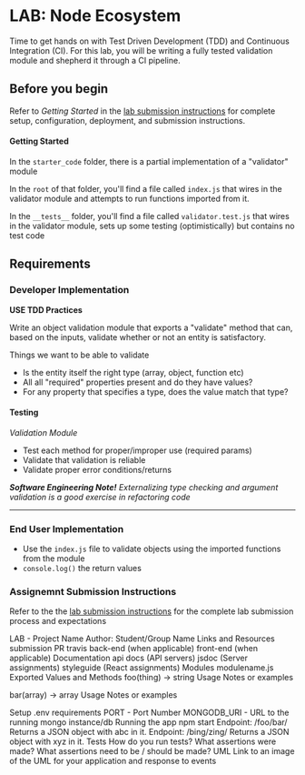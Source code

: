 # LAB: Node Ecosystem

Time to get hands on with Test Driven Development (TDD) and Continuous Integration (CI). For this lab, you will be writing a fully tested validation module and shepherd it through a CI pipeline.

## Before you begin
Refer to *Getting Started*  in the [lab submission instructions](../../../reference/submission-instructions/labs/README.md) for complete setup, configuration, deployment, and submission instructions.

#### Getting Started
In the `starter_code` folder, there is a partial implementation of a "validator" module

In the `root` of that folder, you'll find a file called `index.js` that wires in the validator module and attempts to run functions imported from it.

In the `__tests__` folder, you'll find a file called `validator.test.js` that wires in the validator module, sets up some testing (optimistically) but contains no test code

## Requirements

### Developer Implementation
**USE TDD Practices**

Write an object validation module that exports a "validate" method that can, based on the inputs, validate whether or not an entity is satisfactory. 

Things we want to be able to validate

* Is the entity itself the right type (array, object, function etc)
* All all "required" properties present and do they have values?
* For any property that specifies a type, does the value match that type?

#### Testing
*Validation Module* 
* Test each method for proper/improper use (required params)
* Validate that validation is reliable
* Validate proper error conditions/returns

***Software Engineering Note!***
*Externalizing type checking and argument validation is a good exercise in refactoring code*

---

### End User Implementation
* Use the `index.js` file to validate objects using the imported functions from the module
* `console.log()` the return values


### Assignemnt Submission Instructions
Refer to the the [lab submission instructions](../../../reference/submission-instructions/labs/README.md) for the complete lab submission process and expectations

LAB -
Project Name
Author: Student/Group Name
Links and Resources
submission PR
travis
back-end (when applicable)
front-end (when applicable)
Documentation
api docs (API servers)
jsdoc (Server assignments)
styleguide (React assignments)
Modules
modulename.js
Exported Values and Methods
foo(thing) -> string
Usage Notes or examples

bar(array) -> array
Usage Notes or examples

Setup
.env requirements
PORT - Port Number
MONGODB_URI - URL to the running mongo instance/db
Running the app
npm start
Endpoint: /foo/bar/
Returns a JSON object with abc in it.
Endpoint: /bing/zing/
Returns a JSON object with xyz in it.
Tests
How do you run tests?
What assertions were made?
What assertions need to be / should be made?
UML
Link to an image of the UML for your application and response to events